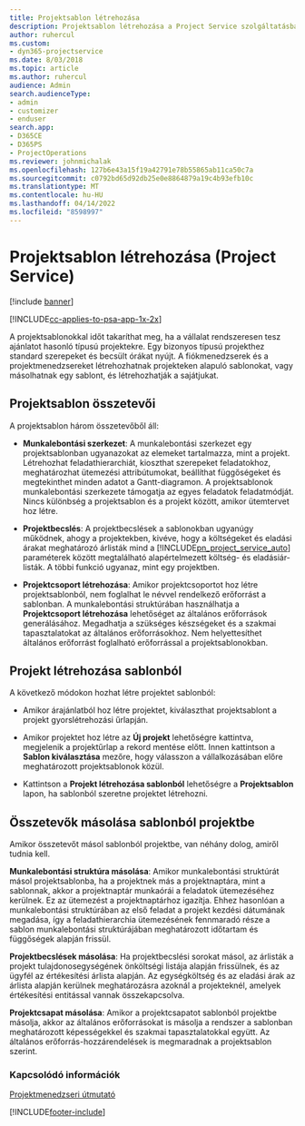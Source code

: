 ```yaml
---
title: Projektsablon létrehozása
description: Projektsablon létrehozása a Project Service szolgáltatásban
author: ruhercul
ms.custom:
- dyn365-projectservice
ms.date: 8/03/2018
ms.topic: article
ms.author: ruhercul
audience: Admin
search.audienceType:
- admin
- customizer
- enduser
search.app:
- D365CE
- D365PS
- ProjectOperations
ms.reviewer: johnmichalak
ms.openlocfilehash: 127b6e43a15f19a42791e78b55865ab11ca50c7a
ms.sourcegitcommit: c0792bd65d92db25e0e8864879a19c4b93efb10c
ms.translationtype: MT
ms.contentlocale: hu-HU
ms.lasthandoff: 04/14/2022
ms.locfileid: "8598997"
---
```

# <a name="create-a-project-template-project-service"></a>Projektsablon létrehozása (Project Service)

[!include [banner](../includes/psa-now-project-operations.md)]

[!INCLUDE[cc-applies-to-psa-app-1x-2x](../includes/cc-applies-to-psa-app-1x-2x.md)]

A projektsablonokkal időt takaríthat meg, ha a vállalat rendszeresen tesz ajánlatot hasonló típusú projektekre. Egy bizonyos típusú projekthez standard szerepeket és becsült órákat nyújt. A fiókmenedzserek és a projektmenedzsereket létrehozhatnak projekteken alapuló sablonokat, vagy másolhatnak egy sablont, és létrehozhatják a sajátjukat.  
  
## <a name="components-of-project-template"></a>Projektsablon összetevői
 A projektsablon három összetevőből áll:  
  
- **Munkalebontási szerkezet**: A munkalebontási szerkezet egy projektsablonban ugyanazokat az elemeket tartalmazza, mint a projekt. Létrehozhat feladathierarchiát, kioszthat szerepeket feladatokhoz, meghatározhat ütemezési attribútumokat, beállíthat függőségeket és megtekinthet minden adatot a Gantt-diagramon. A projektsablonok munkalebontási szerkezete támogatja az egyes feladatok feladatmódját. Nincs különbség a projektsablon és a projekt között, amikor ütemtervet hoz létre.  
  
- **Projektbecslés**: A projektbecslések a sablonokban ugyanúgy működnek, ahogy a projektekben, kivéve, hogy a költségeket és eladási árakat meghatározó árlisták mind a [!INCLUDE[pn_project_service_auto](../includes/pn-project-service-auto.md)] paraméterek között megtalálható alapértelmezett költség- és eladásiár-listák. A többi funkció ugyanaz, mint egy projektben.  
  
- **Projektcsoport létrehozása**: Amikor projektcsoportot hoz létre projektsablonból, nem foglalhat le névvel rendelkező erőforrást a sablonban. A munkalebontási struktúrában használhatja a **Projektcsoport létrehozása** lehetőséget az általános erőforrások generálásához. Megadhatja a szükséges készségeket és a szakmai tapasztalatokat az általános erőforrásokhoz. Nem helyettesíthet általános erőforrást foglalható erőforrással a projektsablonokban.  
  
## <a name="create-a-project-from-a-template"></a>Projekt létrehozása sablonból  
 A következő módokon hozhat létre projektet sablonból:  
  
-   Amikor árajánlatból hoz létre projektet, kiválaszthat projektsablont a projekt gyorslétrehozási űrlapján.  
  
-   Amikor projektet hoz létre az **Új projekt** lehetőségre kattintva, megjelenik a projektűrlap a rekord mentése előtt. Innen kattintson a **Sablon kiválasztása** mezőre, hogy válasszon a vállalkozásában előre meghatározott projektsablonok közül.  
  
-   Kattintson a **Projekt létrehozása sablonból** lehetőségre a **Projektsablon** lapon, ha sablonból szeretne projektet létrehozni.  
  
## <a name="copying-components-of-a-template-to-a-project"></a>Összetevők másolása sablonból projektbe  
 Amikor összetevőt másol sablonból projektbe, van néhány dolog, amiről tudnia kell.  
  
 **Munkalebontási struktúra másolása**: Amikor munkalebontási struktúrát másol projektsablonba, ha a projektnek más a projektnaptára, mint a sablonnak, akkor a projektnaptár munkaórái a feladatok ütemezéséhez kerülnek. Ez az ütemezést a projektnaptárhoz igazítja. Ehhez hasonlóan a munkalebontási struktúrában az első feladat a projekt kezdési dátumának megadása, így a feladathierarchia ütemezésének fennmaradó része a sablon munkalebontási struktúrájában meghatározott időtartam és függőségek alapján frissül.  
  
 **Projektbecslések másolása**: Ha projektbecslési sorokat másol, az árlisták a projekt tulajdonosegységének önköltségi listája alapján frissülnek, és az ügyfél az értékesítési árlista alapján. Az egységköltség és az eladási árak az árlista alapján kerülnek meghatározásra azoknál a projekteknél, amelyek értékesítési entitással vannak összekapcsolva.  
  
 **Projektcsapat másolása**: Amikor a projektcsapatot sablonból projektbe másolja, akkor az általános erőforrásokat is másolja a rendszer a sablonban meghatározott képességekkel és szakmai tapasztalatokkal együtt. Az általános erőforrás-hozzárendelések is megmaradnak a projektsablon szerint.  
  
### <a name="see-also"></a>Kapcsolódó információk  
 [Projektmenedzseri útmutató](../psa/project-manager-guide.md)


[!INCLUDE[footer-include](../includes/footer-banner.md)]
